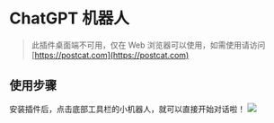 # ChatGPT 机器人

> 此插件桌面端不可用，仅在 Web 浏览器可以使用，如需使用请访问 [https://postcat.com](https://postcat.com)

## 使用步骤

安装插件后，点击底部工具栏的小机器人，就可以直接开始对话啦！
![](https://raw.githubusercontent.com/Postcatlab/postcat-extensions/main/packages/postcat-chat-robot/assets/images/2023-03-08-00-33-11.png)
